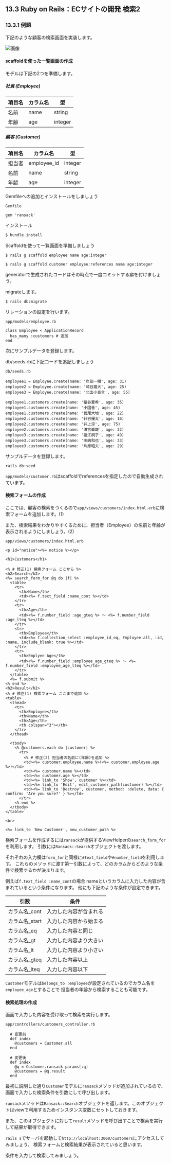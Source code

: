 ## 13.3 Ruby on Rails：ECサイトの開発 検索2

### 13.3.1 例題
下記のような顧客の検索画面を実装します。

![画像](images/13-3-1-1.png)

#### scaffoldを使った一覧画面の作成

モデルは下記の2つを準備します。
##### 社員 (Employee)
|項目名|カラム名|型|
|---|---|---|
|名前|name|string|
|年齢|age|integer|

##### 顧客 (Customer)
|項目名|カラム名|型|
|---|---|---|
|担当者|employee_id|integer|
|名前|name|string|
|年齢|age|integer|

Gemfileへの追加とインストールをしましょう

`Gemfile`
```
gem 'ransack'
```

インストール
```bash
$ bundle install
```

Scaffoldを使って一覧画面を準備しましょう

`$ rails g scaffold employee name age:integer`

`$ rails g scaffold customer employee:references name age:integer`

generatorで生成されたコードはその時点で一度コミットする癖を付けましょう。

migrateします。

`$ rails db:migrate`

リレーションの設定を行います。

`app/models/employee.rb`

```
class Employee < ApplicationRecord
  has_many :customers # 追加
end
```

次にサンプルデータを登録します。

db/seeds.rbに下記コードを追記しましょう

`db/seeds.rb`

```
employee1 = Employee.create(name: '岸部一樹', age: 31)
employee2 = Employee.create(name: '崎谷雄大', age: 25)
employee3 = Employee.create(name: '北出小百合', age: 55)

employee1.customers.create(name: '猿谷夏希', age: 35)
employee1.customers.create(name: '小国香', age: 45)
employee1.customers.create(name: '菅尾大地', age: 22)
employee2.customers.create(name: '針谷優太', age: 16)
employee2.customers.create(name: '井上涼', age: 75)
employee2.customers.create(name: '清宮義雄', age: 32)
employee3.customers.create(name: '福江桐子', age: 49)
employee3.customers.create(name: '川嶋和也', age: 33)
employee3.customers.create(name: '片原昭夫', age: 29)
```

サンプルデータを登録します。

`rails db:seed`

`app/models/customer.rb`はscaffoldでreferencesを指定したので自動生成されています。

#### 検索フォームの作成
ここでは、顧客の検索をつくるので`app/views/customers/index.html.erb`に検索フォームを追加します。(1)

また、検索結果をわかりやすくるために、担当者（Employee）の名前と年齢が表示されるようにしましょう。(2)

`app/views/customers/index.html.erb`

```
<p id="notice"><%= notice %></p>

<h1>Customers</h1>

<% # 修正(1) 検索フォーム ここから %>
<h2>Search</h2>
<%= search_form_for @q do |f| %>
  <table>
    <tr>
      <th>Name</th>
      <td><%= f.text_field :name_cont %></td>
    </tr>
    <tr>
      <th>Age</th>
      <td><%= f.number_field :age_gteq %> 〜 <%= f.number_field :age_lteq %></td>
    </tr>
    <tr>
      <th>Employee</th>
      <td><%= f.collection_select :employee_id_eq, Employee.all, :id, :name, include_blank: true %></td>
    </tr>
    <tr>
      <th>Emplyee Age</th>
      <td><%= f.number_field :employee_age_gteq %> 〜 <%= f.number_field :employee_age_lteq %></td>
    </tr>
  </table>
  <%= f.submit %>
<% end %>
<h2>Result</h2>
<% # 修正(1) 検索フォーム ここまで追加 %>
<table>
  <thead>
    <tr>
      <th>Employee</th>
      <th>Name</th>
      <th>Age</th>
      <th colspan="3"></th>
    </tr>
  </thead>

  <tbody>
    <% @customers.each do |customer| %>
      <tr>
        <% # 修正(2) 担当者の名前に(年齢)を追加 %>
        <td><%= customer.employee.name %>(<%= customer.employee.age %>)</td>
        <td><%= customer.name %></td>
        <td><%= customer.age %></td>
        <td><%= link_to 'Show', customer %></td>
        <td><%= link_to 'Edit', edit_customer_path(customer) %></td>
        <td><%= link_to 'Destroy', customer, method: :delete, data: { confirm: 'Are you sure?' } %></td>
      </tr>
    <% end %>
  </tbody>
</table>

<br>

<%= link_to 'New Customer', new_customer_path %>

```

検索フォームを作成するには`ransack`が提供するViewHelperの`search_form_for`を利用します。
引数には`Ransack::Search`オブジェクトを渡します。

それぞれの入力欄は`form_for`と同様に`#text_field`や`#number_field`を利用します。
これらのメソッドに渡す第一引数によって、どのカラムからどのような条件で検索するかが決まります。

例えば`f.text_field :name_cont`の場合 nameというカラムに入力した内容が含まれているという条件になります。
他にも下記のような条件が設定できます。

|引数|条件|
|---|---|
|カラム名_cont|入力した内容が含まれる|
|カラム名_start|入力した内容から始まる|
|カラム名_eq|入力した内容と同じ|
|カラム名_gt|入力した内容より大きい|
|カラム名_lt|入力した内容より小さい|
|カラム名_gteq|入力した内容以上|
|カラム名_lteq|入力した内容以下|

`Customer`モデルは`belongs_to :employee`が設定されているのでカラム名を`employee_age`とすることで
担当者の年齢から検索することも可能です。

#### 検索処理の作成

画面で入力した内容を受け取って検索を実行します。

`app/controllers/customers_controller.rb`

```
  # 変更前
  def index
    @customers = Customer.all
  end
  
  # 変更後
  def index
    @q = Customer.ransack params[:q]
    @customers = @q.result
  end
```

最初に説明した通り`Customer`モデルに`ransack`メソッドが追加されているので、画面で入力した検索条件を引数にして呼び出します。

`ransack`メソッドは`Ransack::Search`オブジェクトを返します。このオブジェクトはviewで利用するためインスタンス変数にセットしておきます。

また、このオブジェクトに対して`result`メソッドを呼び出すことで検索を実行して結果が取得できます。

`rails s`でサーバを起動して`http://localhost:3000/customers`にアクセスしてみましょう。
検索フォームと検索結果が表示されていると思います。

条件を入力して検索してみましょう。

